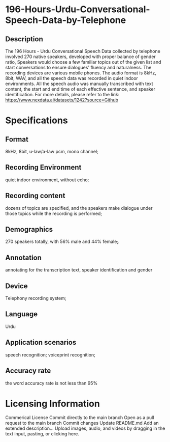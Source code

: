 # 196-Hours-Urdu-Conversational-Speech-Data-by-Telephone

## Description
The 196 Hours - Urdu Conversational Speech Data collected by telephone involved 270 native speakers, developed with proper balance of gender ratio, Speakers would choose a few familiar topics out of the given list and start conversations to ensure dialogues' fluency and naturalness. The recording devices are various mobile phones. The audio format is 8kHz, 8bit, WAV, and all the speech data was recorded in quiet indoor environments. All the speech audio was manually transcribed with text content, the start and end time of each effective sentence, and speaker identification.
For more details, please refer to the link: https://www.nexdata.ai/datasets/1242?source=Github

# Specifications
## Format
8kHz, 8bit, u-law/a-law pcm, mono channel;
## Recording Environment
quiet indoor environment, without echo;
## Recording content
dozens of topics are specified, and the speakers make dialogue under those topics while the recording is performed;
## Demographics
270 speakers totally, with 56% male and 44% female;.
## Annotation
annotating for the transcription text, speaker identification and gender
## Device
Telephony recording system;
## Language
Urdu
## Application scenarios
speech recognition; voiceprint recognition;
## Accuracy rate
the word accuracy rate is not less than 95%

# Licensing Information
Commerical License
Commit directly to the
main
branch
Open as a pull request to the
main
branch
Commit changes
Update README.md
Add an extended description...
Upload images, audio, and videos by dragging in the text input, pasting, or clicking here.
